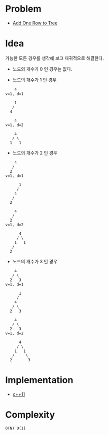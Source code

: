 # Problem

* [Add One Row to Tree](https://leetcode.com/problems/add-one-row-to-tree/)

# Idea

가능한 모든 경우를 생각해 보고
재귀적으로 해결한다.

* 노드의 개수가 0 인 경우는 없다.

* 노드의 개수가 1 인 경우. 

```
    4        
v=1, d=1       

    1
   / 
  4
```

```
    4        
v=1, d=2

    4
   / \ 
  1   1
```

* 노드의 개수가 2 인 경우

```
    4
   /
  2        
v=1, d=1       

      1
     /
    4
   /
  2        
```

```
    4
   /
  2        
v=1, d=2       

      4
     / \
    1   1
   /
  2        
```

* 노드의 개수가 3 인 경우

```
    4
   / \ 
  2   3    
v=1, d=1       

      1
     /
    4
   / \
  2   3     
```

```
    4
   / \
  2   3     
v=1, d=2

      4
     / \
    1   1
   /     \
  2       3 
```

# Implementation

* [c++11](a.cpp)

# Complexity

```
O(N) O(1)
```